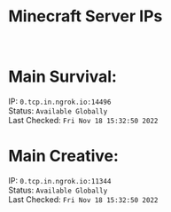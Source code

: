
# Minecraft Server IPs

</br><h1>Main Survival:</h1>IP: `0.tcp.in.ngrok.io:14496` </br> Status: `Available Globally` </br> Last Checked: `Fri Nov 18 15:32:50 2022`
</br><h1>Main Creative:</h1>IP: `0.tcp.in.ngrok.io:11344` </br> Status: `Available Globally` </br> Last Checked: `Fri Nov 18 15:32:50 2022`
